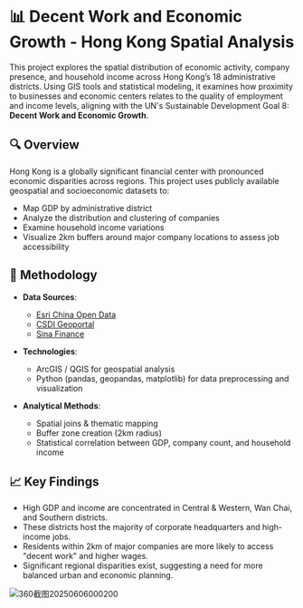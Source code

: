 # 📊 Decent Work and Economic Growth - Hong Kong Spatial Analysis

This project explores the spatial distribution of economic activity, company presence, and household income across Hong Kong’s 18 administrative districts. Using GIS tools and statistical modeling, it examines how proximity to businesses and economic centers relates to the quality of employment and income levels, aligning with the UN's Sustainable Development Goal 8: **Decent Work and Economic Growth**.

## 🔍 Overview

Hong Kong is a globally significant financial center with pronounced economic disparities across regions. This project uses publicly available geospatial and socioeconomic datasets to:

- Map GDP by administrative district  
- Analyze the distribution and clustering of companies  
- Examine household income variations  
- Visualize 2km buffers around major company locations to assess job accessibility

## 🧪 Methodology

- **Data Sources**:
  - [Esri China Open Data](https://opendata.esrichina.hk)
  - [CSDI Geoportal](https://portal.csdi.gov.hk)
  - [Sina Finance](https://www.163.com/dy/article/ICL6A7PM0546N0CO.html)

- **Technologies**:
  - ArcGIS / QGIS for geospatial analysis
  - Python (pandas, geopandas, matplotlib) for data preprocessing and visualization

- **Analytical Methods**:
  - Spatial joins & thematic mapping
  - Buffer zone creation (2km radius)
  - Statistical correlation between GDP, company count, and household income

## 📈 Key Findings

- High GDP and income are concentrated in Central & Western, Wan Chai, and Southern districts.
- These districts host the majority of corporate headquarters and high-income jobs.
- Residents within 2km of major companies are more likely to access "decent work" and higher wages.
- Significant regional disparities exist, suggesting a need for more balanced urban and economic planning.

![360截图20250606000200](https://github.com/user-attachments/assets/a2ff8722-30e5-4d5e-9a9b-5cdb0c93d2d7)


